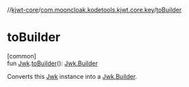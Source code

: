 //[kjwt-core](../../index.md)/[com.mooncloak.kodetools.kjwt.core.key](index.md)/[toBuilder](to-builder.md)

# toBuilder

[common]\
fun [Jwk](-jwk/index.md).[toBuilder](to-builder.md)(): [Jwk.Builder](-jwk/-builder/index.md)

Converts this [Jwk](-jwk/index.md) instance into a [Jwk.Builder](-jwk/-builder/index.md).
